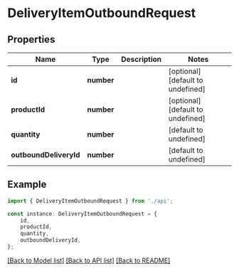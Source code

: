 # DeliveryItemOutboundRequest


## Properties

Name | Type | Description | Notes
------------ | ------------- | ------------- | -------------
**id** | **number** |  | [optional] [default to undefined]
**productId** | **number** |  | [optional] [default to undefined]
**quantity** | **number** |  | [default to undefined]
**outboundDeliveryId** | **number** |  | [default to undefined]

## Example

```typescript
import { DeliveryItemOutboundRequest } from './api';

const instance: DeliveryItemOutboundRequest = {
    id,
    productId,
    quantity,
    outboundDeliveryId,
};
```

[[Back to Model list]](../README.md#documentation-for-models) [[Back to API list]](../README.md#documentation-for-api-endpoints) [[Back to README]](../README.md)
